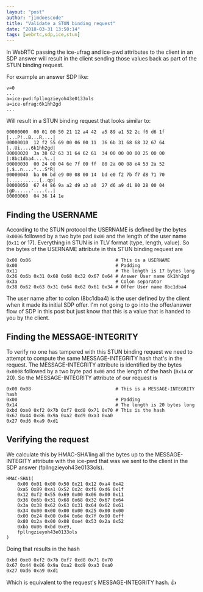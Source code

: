 ```yaml
---
layout: "post"
author: "jimdoescode"
title: "Validate a STUN binding request"
date: "2018-03-31 13:50:14"
tags: [webrtc,sdp,ice,stun]
---
```


In WebRTC passing the ice-ufrag and ice-pwd attributes to the client in an SDP answer will 
result in the client sending those values back as part of the STUN binding request. 

For example an answer SDP like:
```
v=0
...
a=ice-pwd:fpllngzieyoh43e0133ols
a=ice-ufrag:6k1hh2gd
...
```

Will result in a STUN binding request that looks similar to:
```
00000000  00 01 00 50 21 12 a4 42  a5 89 a1 52 2c f6 d6 1f  |...P!..B...R,...|
00000010  12 f2 55 69 00 06 00 11  36 6b 31 68 68 32 67 64  |..Ui....6k1hh2gd|
00000020  3a 38 62 63 31 64 62 61  34 00 00 00 00 25 00 00  |:8bc1dba4....%..|
00000030  00 24 00 04 6e 7f 00 ff  80 2a 00 08 e4 53 2a 52  |.$..n....*...S*R|
00000040  ba 06 bd e9 00 08 00 14  bd e0 f2 7b f7 d8 71 70  |...........{..qp|
00000050  67 44 86 9a a2 d9 a3 a0  27 d6 a9 d1 80 28 00 04  |gD......'....(..|
00000060  04 36 14 1e 
```

## Finding the USERNAME

According to the STUN protocol the USERNAME is defined by the bytes `0x0006` followed by a 
two byte pad `0x00` and the length of the user name (`0x11` or 17). Everything in STUN is in TLV format (type, 
length, value). So the bytes of the USERNAME attribute in this STUN binding request are
```
0x00 0x06                               # This is a USERNAME 
0x00                                    # Padding
0x11                                    # The length is 17 bytes long
0x36 0x6b 0x31 0x68 0x68 0x32 0x67 0x64 # Answer User name 6k1hh2gd
0x3a                                    # Colon separator
0x38 0x62 0x63 0x31 0x64 0x62 0x61 0x34 # Offer User name 8bc1dba4
```

The user name after to colon (8bc1dba4) is the user defined by the client when it made its initial SDP offer. 
I'm not going to go into the offer/answer flow of SDP in this post but just know that this is a value that is 
handed to you by the client. 

## Finding the MESSAGE-INTEGRITY

To verify no one has tampered with this STUN binding request we need to attempt to compute 
the same MESSAGE-INTEGRITY hash that's in the request. The MESSAGE-INTEGRITY attribute is 
identified by the bytes `0x0008` followed by a two byte pad `0x00` and the length of the hash 
(`0x14` or 20). So the MESSAGE-INTEGRITY attribute of our request is
```
0x00 0x08                               # This is a MESSAGE-INTEGRITY hash 
0x00                                    # Padding
0x14                                    # The length is 20 bytes long
0xbd 0xe0 0xf2 0x7b 0xf7 0xd8 0x71 0x70 # This is the hash
0x67 0x44 0x86 0x9a 0xa2 0xd9 0xa3 0xa0 
0x27 0xd6 0xa9 0xd1
```

## Verifying the request

We calculate this by HMAC-SHA1ing all the bytes up to the MESSAGE-INTEGITY attribute with 
the ice-pwd that was we sent to the client in the SDP answer (fpllngzieyoh43e0133ols).
```
HMAC-SHA1(
    0x00 0x01 0x00 0x50 0x21 0x12 0xa4 0x42  
    0xa5 0x89 0xa1 0x52 0x2c 0xf6 0xd6 0x1f
    0x12 0xf2 0x55 0x69 0x00 0x06 0x00 0x11  
    0x36 0x6b 0x31 0x68 0x68 0x32 0x67 0x64
    0x3a 0x38 0x62 0x63 0x31 0x64 0x62 0x61  
    0x34 0x00 0x00 0x00 0x00 0x25 0x00 0x00
    0x00 0x24 0x00 0x04 0x6e 0x7f 0x00 0xff  
    0x80 0x2a 0x00 0x08 0xe4 0x53 0x2a 0x52
    0xba 0x06 0xbd 0xe9,
    fpllngzieyoh43e0133ols
)
```

Doing that results in the hash
```
0xbd 0xe0 0xf2 0x7b 0xf7 0xd8 0x71 0x70 
0x67 0x44 0x86 0x9a 0xa2 0xd9 0xa3 0xa0 
0x27 0xd6 0xa9 0xd1 
```

Which is equivalent to the request's MESSAGE-INTEGRITY hash. 👍
